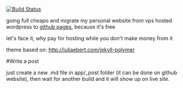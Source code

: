 [![Build Status](https://travis-ci.org/ycfreeman/ycfreeman.com.svg?branch=master)](https://travis-ci.org/ycfreeman/ycfreeman.com)

going full cheapo and migrate my personal website from vps hosted wordpress to
 [github pages](https://pages.github.com/), because it's free

let's face it, why pay for hosting while you don't make money from it

theme based on: http://juliaebert.com/jekyll-polymer


#Write a post

just create a new .md file in app/_post folder (it can be done on github website), then wait for another build and it will show up on live site.
